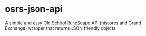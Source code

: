 # osrs-json-api

A simple and easy Old School RuneScape API (hiscores and Grand Exchange) wrapper that returns JSON friendly objects
